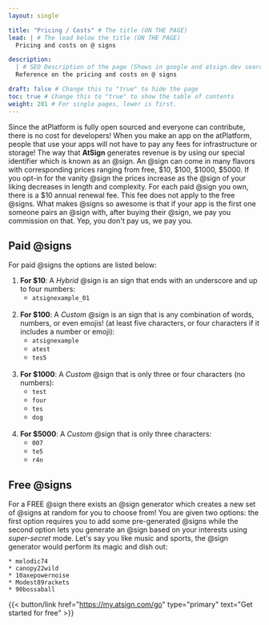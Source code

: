 ```yaml
---
layout: single

title: "Pricing / Costs" # The title (ON THE PAGE)
lead: | # The lead below the title (ON THE PAGE)
  Pricing and costs on @ signs

description:
  | # SEO Description of the page (Shows in google and atsign.dev search)
  Reference on the pricing and costs on @ signs

draft: false # Change this to "true" to hide the page
toc: true # Change this to "true" to show the table of contents
weight: 201 # For single pages, lower is first.
---
```


Since the atPlatform is fully open sourced and everyone can contribute, there is no cost for developers! When you make an app on the atPlatform, people that use your apps will not have to pay any fees for infrastructure or storage! The way that **AtSign** generates revenue is by using our special identifier which is known as an @sign. An @sign can come in many flavors with corresponding prices ranging from free, $10, $100, $1000, $5000. If you opt-in for the vanity @sign the prices increase as the @sign of your liking decreases in length and complexity. For each paid @sign you own, there is a $10 annual renewal fee. This fee does not apply to the free @signs. What makes @signs so awesome is that if your app is the first one someone pairs an @sign with, after buying their @sign, we pay you commission on that. Yep, you don't pay us, we pay you.

## Paid @signs

For paid @signs the options are listed below:

1. **For $10**: A _Hybrid_ @sign is an sign that ends with an underscore and up to four numbers:
   - `atsignexample_01`  
     <br />
2. **For $100**: A _Custom_ @sign is an sign that is any combination of words, numbers, or even emojis! (at least five characters, or four characters if it includes a number or emoji):
   - `atsignexample`
   - `atest`
   - `tes5`  
     <br />
3. **For $1000**: A _Custom_ @sign that is only three or four characters (no numbers):
   - `test`
   - `four`
   - `tes`
   - `dog`  
     <br />
4. **For $5000**: A _Custom_ @sign that is only three characters:
   - `007`
   - `te5`
   - `r4n` <br />

## Free @signs

For a FREE @sign there exists an @sign generator which creates a new set of @signs at random for you to choose from! You are given two options: the first option requires you to add some pre-generated @signs while the second option lets you generate an @sign based on your interests using _super-secret_ mode. Let's say you like music and sports, the @sign generator would perform its magic and dish out:

    * melodic74
    * canopy22wild
    * 10axepowernoise
    * Modest89rackets
    * 90bossaball

{{< button/link href="https://my.atsign.com/go" type="primary" text="Get started for free" >}}
